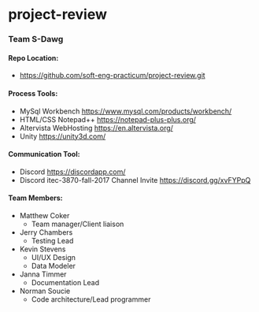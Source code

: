 # project-review

### Team S-Dawg

#### Repo Location:
* https://github.com/soft-eng-practicum/project-review.git

#### Process Tools: 
* MySql Workbench https://www.mysql.com/products/workbench/
* HTML/CSS Notepad++ https://notepad-plus-plus.org/
* Altervista WebHosting https://en.altervista.org/
* Unity https://unity3d.com/

#### Communication Tool:
* Discord https://discordapp.com/
* Discord itec-3870-fall-2017 Channel Invite https://discord.gg/xvFYPpQ

#### Team Members:
* Matthew Coker
	* Team manager/Client liaison
* Jerry Chambers
	* Testing Lead
* Kevin Stevens
	* UI/UX Design
	* Data Modeler
* Janna Timmer
	* Documentation Lead
* Norman Soucie
	* Code architecture/Lead programmer
